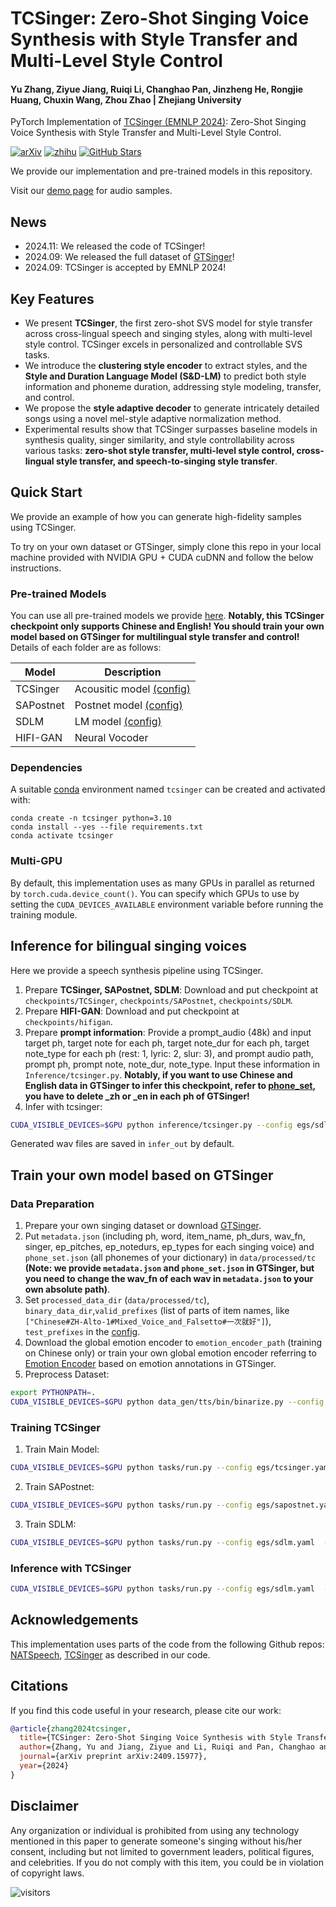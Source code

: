 # TCSinger: Zero-Shot Singing Voice Synthesis with Style Transfer and Multi-Level Style Control

#### Yu Zhang, Ziyue Jiang, Ruiqi Li, Changhao Pan, Jinzheng He, Rongjie Huang, Chuxin Wang, Zhou Zhao | Zhejiang University

PyTorch Implementation of [TCSinger (EMNLP 2024)](https://arxiv.org/abs/2409.15977): Zero-Shot Singing Voice Synthesis with Style Transfer and Multi-Level Style Control.

[![arXiv](https://img.shields.io/badge/arXiv-Paper-<COLOR>.svg)](https://arxiv.org/abs/2409.15977)
[![zhihu](https://img.shields.io/badge/-知乎-000000?logo=zhihu&logoColor=0084FF)](https://zhuanlan.zhihu.com/p/777601485)
[![GitHub Stars](https://img.shields.io/github/stars/AaronZ345/TCSinger?style=social)](https://github.com/AaronZ345/TCSinger)

We provide our implementation and pre-trained models in this repository.

Visit our [demo page](https://tcsinger.github.io/) for audio samples.

## News
- 2024.11: We released the code of TCSinger!
- 2024.09: We released the full dataset of [GTSinger](https://github.com/GTSinger)!
- 2024.09: TCSinger is accepted by EMNLP 2024!

## Key Features
- We present **TCSinger**, the first zero-shot SVS model for style transfer across cross-lingual speech and singing styles, along with multi-level style control. TCSinger excels in personalized and controllable SVS tasks.
- We introduce the **clustering style encoder** to extract styles, and the **Style and Duration Language Model (S&D-LM)** to predict both style information and phoneme duration, addressing style modeling, transfer, and control.
- We propose the **style adaptive decoder** to generate intricately detailed songs using a novel mel-style adaptive normalization method.
- Experimental results show that TCSinger surpasses baseline models in synthesis quality, singer similarity, and style controllability across various tasks: **zero-shot style transfer, multi-level style control, cross-lingual style transfer, and speech-to-singing style transfer**.

## Quick Start
We provide an example of how you can generate high-fidelity samples using TCSinger.

To try on your own dataset or GTSinger, simply clone this repo in your local machine provided with NVIDIA GPU + CUDA cuDNN and follow the below instructions.

### Pre-trained Models
You can use all pre-trained models we provide [here](https://drive.google.com/drive/folders/1t57KKccSMGkrJhCRRCTo6XoXhCmZHFxl?usp=drive_link). **Notably, this TCSinger checkpoint only supports Chinese and English! You should train your own model based on GTSinger for multilingual style transfer and control!** Details of each folder are as follows:

| Model       |  Description                                                              | 
|-------------|--------------------------------------------------------------------------|
| TCSinger |  Acousitic model [(config)](./egs/tcsinger.yaml) |
| SAPostnet |  Postnet model [(config)](./egs/sapostnet.yaml) |
| SDLM |  LM model [(config)](./egs/sdlm.yaml) |
| HIFI-GAN    |  Neural Vocoder               |

### Dependencies

A suitable [conda](https://conda.io/) environment named `tcsinger` can be created
and activated with:

```
conda create -n tcsinger python=3.10
conda install --yes --file requirements.txt
conda activate tcsinger
```

### Multi-GPU

By default, this implementation uses as many GPUs in parallel as returned by `torch.cuda.device_count()`. 
You can specify which GPUs to use by setting the `CUDA_DEVICES_AVAILABLE` environment variable before running the training module.

## Inference for bilingual singing voices

Here we provide a speech synthesis pipeline using TCSinger.

1. Prepare **TCSinger, SAPostnet, SDLM**: Download and put checkpoint at `checkpoints/TCSinger`, `checkpoints/SAPostnet`, `checkpoints/SDLM`.
2. Prepare **HIFI-GAN**: Download and put checkpoint at `checkpoints/hifigan`.
3. Prepare **prompt information**: Provide a prompt_audio (48k) and input target ph, target note for each ph, target note_dur for each ph, target note_type for each ph (rest: 1, lyric: 2, slur: 3), and prompt audio path, prompt ph, prompt note, note_dur, note_type. Input these information in `Inference/tcsinger.py`. **Notably, if you want to use Chinese and English data in GTSinger to infer this checkpoint, refer to [phone_set](./ZHEN_checkpoint_phone_set.json), you have to delete _zh or _en in each ph of GTSinger!**
4. Infer with tcsinger:

```bash
CUDA_VISIBLE_DEVICES=$GPU python inference/tcsinger.py --config egs/sdlm.yaml  --exp_name checkpoints/SDLM
```

Generated wav files are saved in `infer_out` by default.<br>

## Train your own model based on GTSinger

### Data Preparation 

1. Prepare your own singing dataset or download [GTSinger](https://github.com/GTSinger/GTSinger).
2. Put `metadata.json` (including ph, word, item_name, ph_durs, wav_fn, singer, ep_pitches, ep_notedurs, ep_types for each singing voice) and `phone_set.json` (all phonemes of your dictionary) in `data/processed/tc` **(Note: we provide `metadata.json` and `phone_set.json` in GTSinger, but you need to change the wav_fn of each wav in `metadata.json` to your own absolute path)**.
3. Set `processed_data_dir` (`data/processed/tc`), `binary_data_dir`,`valid_prefixes` (list of parts of item names, like `["Chinese#ZH-Alto-1#Mixed_Voice_and_Falsetto#一次就好"]`), `test_prefixes` in the [config](./egs/TCSinger.yaml).
4. Download the global emotion encoder to `emotion_encoder_path` (training on Chinese only) or train your own global emotion encoder referring to [Emotion Encoder](https://github.com/Rongjiehuang/GenerSpeech/tree/encoder) based on emotion annotations in GTSinger. 
5. Preprocess Dataset: 

```bash
export PYTHONPATH=.
CUDA_VISIBLE_DEVICES=$GPU python data_gen/tts/bin/binarize.py --config egs/TCSinger.yaml
```

### Training TCSinger

1. Train Main Model:
```bash
CUDA_VISIBLE_DEVICES=$GPU python tasks/run.py --config egs/tcsinger.yaml  --exp_name TCSinger --reset
```
2. Train SAPostnet:
```bash
CUDA_VISIBLE_DEVICES=$GPU python tasks/run.py --config egs/sapostnet.yaml  --exp_name SAPostnet --reset
```
3. Train SDLM:
```bash
CUDA_VISIBLE_DEVICES=$GPU python tasks/run.py --config egs/sdlm.yaml  --exp_name SDLM --reset
```

### Inference with TCSinger

```bash
CUDA_VISIBLE_DEVICES=$GPU python tasks/run.py --config egs/sdlm.yaml  --exp_name SDLM --infer
```

## Acknowledgements

This implementation uses parts of the code from the following Github repos:
[NATSpeech](https://github.com/NATSpeech/NATSpeech),
[TCSinger](https://github.com/AaronZ345/TCSinger)
as described in our code.

## Citations ##

If you find this code useful in your research, please cite our work:
```bib
@article{zhang2024tcsinger,
  title={TCSinger: Zero-Shot Singing Voice Synthesis with Style Transfer and Multi-Level Style Control},
  author={Zhang, Yu and Jiang, Ziyue and Li, Ruiqi and Pan, Changhao and He, Jinzheng and Huang, Rongjie and Wang, Chuxin and Zhao, Zhou},
  journal={arXiv preprint arXiv:2409.15977},
  year={2024}
}
```

## Disclaimer ##

Any organization or individual is prohibited from using any technology mentioned in this paper to generate someone's singing without his/her consent, including but not limited to government leaders, political figures, and celebrities. If you do not comply with this item, you could be in violation of copyright laws.

 ![visitors](https://visitor-badge.laobi.icu/badge?page_id=AaronZ345/TCSinger)

